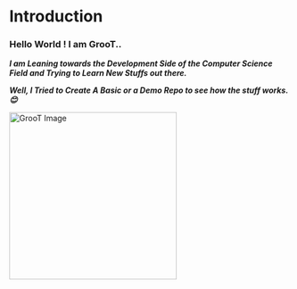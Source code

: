 # Introduction 
### Hello World ! I am GrooT..

***I am Leaning towards the Development Side of the Computer Science Field and 
Trying to Learn New Stuffs out there.***

***Well, I Tried to Create A Basic or a Demo Repo to see how the stuff works.😊***

<img src="[[https://i.pinimg.com/564x/34/74/c7/3474c79698a55c3255d23b3f363a1738.jpg](https://pbs.twimg.com/profile_banners/1909341599772913664/1747761235/1500x500)](https://pbs.twimg.com/profile_banners/1909341599772913664/1747761235/1500x500)" alt="GrooT Image" width="300"/>



